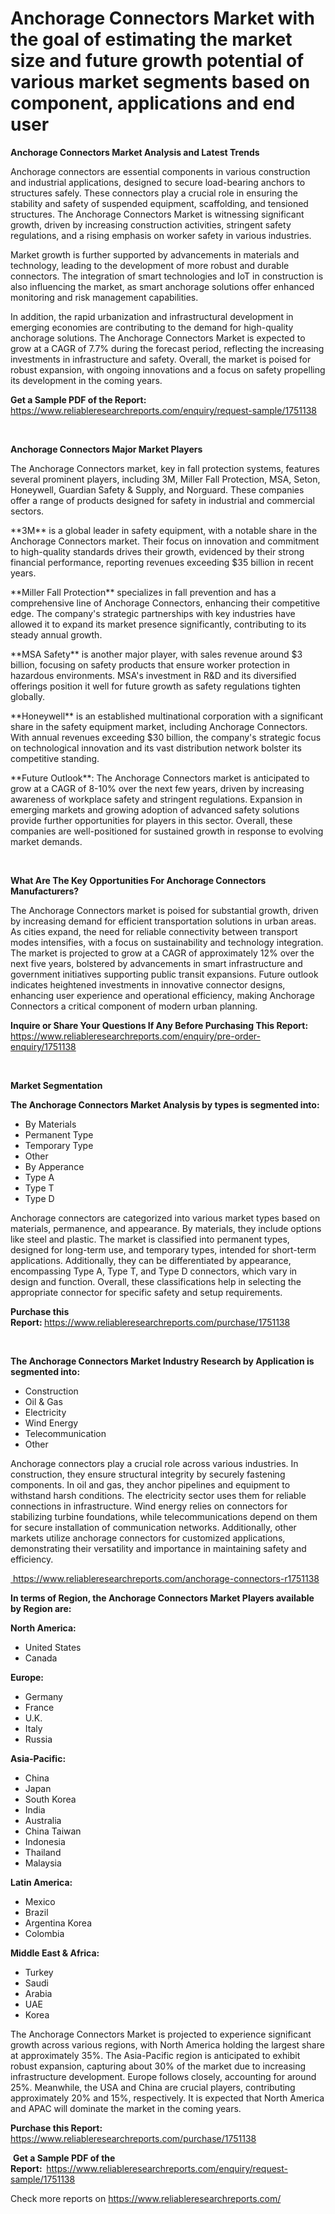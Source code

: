 <p><h1>Anchorage Connectors Market with the goal of estimating the market size and future growth potential of various market segments based on component, applications and end user</h1></p><p><strong>Anchorage Connectors Market Analysis and Latest Trends</strong></p>
<p><p>Anchorage connectors are essential components in various construction and industrial applications, designed to secure load-bearing anchors to structures safely. These connectors play a crucial role in ensuring the stability and safety of suspended equipment, scaffolding, and tensioned structures. The Anchorage Connectors Market is witnessing significant growth, driven by increasing construction activities, stringent safety regulations, and a rising emphasis on worker safety in various industries.</p><p>Market growth is further supported by advancements in materials and technology, leading to the development of more robust and durable connectors. The integration of smart technologies and IoT in construction is also influencing the market, as smart anchorage solutions offer enhanced monitoring and risk management capabilities.</p><p>In addition, the rapid urbanization and infrastructural development in emerging economies are contributing to the demand for high-quality anchorage solutions. The Anchorage Connectors Market is expected to grow at a CAGR of 7.7% during the forecast period, reflecting the increasing investments in infrastructure and safety. Overall, the market is poised for robust expansion, with ongoing innovations and a focus on safety propelling its development in the coming years.</p></p>
<p><strong>Get a Sample PDF of the Report:&nbsp;</strong> <a href="https://www.reliableresearchreports.com/enquiry/request-sample/1751138?utm_campaign=2738&utm_medium=2&utm_source=Github&utm_content=ia&utm_term=01042025&utm_id=anchorage-connectors">https://www.reliableresearchreports.com/enquiry/request-sample/1751138</a></p>
<p>&nbsp;</p>
<p><strong>Anchorage Connectors Major Market Players</strong></p>
<p><p>The Anchorage Connectors market, key in fall protection systems, features several prominent players, including 3M, Miller Fall Protection, MSA, Seton, Honeywell, Guardian Safety & Supply, and Norguard. These companies offer a range of products designed for safety in industrial and commercial sectors.</p><p>**3M** is a global leader in safety equipment, with a notable share in the Anchorage Connectors market. Their focus on innovation and commitment to high-quality standards drives their growth, evidenced by their strong financial performance, reporting revenues exceeding $35 billion in recent years.</p><p>**Miller Fall Protection** specializes in fall prevention and has a comprehensive line of Anchorage Connectors, enhancing their competitive edge. The company's strategic partnerships with key industries have allowed it to expand its market presence significantly, contributing to its steady annual growth.</p><p>**MSA Safety** is another major player, with sales revenue around $3 billion, focusing on safety products that ensure worker protection in hazardous environments. MSA's investment in R&D and its diversified offerings position it well for future growth as safety regulations tighten globally.</p><p>**Honeywell** is an established multinational corporation with a significant share in the safety equipment market, including Anchorage Connectors. With annual revenues exceeding $30 billion, the company's strategic focus on technological innovation and its vast distribution network bolster its competitive standing.</p><p>**Future Outlook**: The Anchorage Connectors market is anticipated to grow at a CAGR of 8-10% over the next few years, driven by increasing awareness of workplace safety and stringent regulations. Expansion in emerging markets and growing adoption of advanced safety solutions provide further opportunities for players in this sector. Overall, these companies are well-positioned for sustained growth in response to evolving market demands.</p></p>
<p>&nbsp;</p>
<p><strong>What Are The Key Opportunities For Anchorage Connectors Manufacturers?</strong></p>
<p><p>The Anchorage Connectors market is poised for substantial growth, driven by increasing demand for efficient transportation solutions in urban areas. As cities expand, the need for reliable connectivity between transport modes intensifies, with a focus on sustainability and technology integration. The market is projected to grow at a CAGR of approximately 12% over the next five years, bolstered by advancements in smart infrastructure and government initiatives supporting public transit expansions. Future outlook indicates heightened investments in innovative connector designs, enhancing user experience and operational efficiency, making Anchorage Connectors a critical component of modern urban planning.</p></p>
<p><strong>Inquire or Share Your Questions If Any Before Purchasing This Report:</strong> <a href="https://www.reliableresearchreports.com/enquiry/pre-order-enquiry/1751138?utm_campaign=2738&utm_medium=2&utm_source=Github&utm_content=ia&utm_term=01042025&utm_id=anchorage-connectors">https://www.reliableresearchreports.com/enquiry/pre-order-enquiry/1751138</a></p>
<p>&nbsp;</p>
<p><strong>Market Segmentation</strong></p>
<p><strong>The Anchorage Connectors Market Analysis by types is segmented into:</strong></p>
<p><ul><li>By Materials</li><li>Permanent Type</li><li>Temporary Type</li><li>Other</li><li>By Apperance</li><li>Type A</li><li>Type T</li><li>Type D</li></ul></p>
<p><p>Anchorage connectors are categorized into various market types based on materials, permanence, and appearance. By materials, they include options like steel and plastic. The market is classified into permanent types, designed for long-term use, and temporary types, intended for short-term applications. Additionally, they can be differentiated by appearance, encompassing Type A, Type T, and Type D connectors, which vary in design and function. Overall, these classifications help in selecting the appropriate connector for specific safety and setup requirements.</p></p>
<p><strong>Purchase this Report:&nbsp;</strong><a href="https://www.reliableresearchreports.com/purchase/1751138?utm_campaign=2738&utm_medium=2&utm_source=Github&utm_content=ia&utm_term=01042025&utm_id=anchorage-connectors">https://www.reliableresearchreports.com/purchase/1751138</a></p>
<p>&nbsp;</p>
<p><strong>The Anchorage Connectors Market Industry Research by Application is segmented into:</strong></p>
<p><ul><li>Construction</li><li>Oil & Gas</li><li>Electricity</li><li>Wind Energy</li><li>Telecommunication</li><li>Other</li></ul></p>
<p><p>Anchorage connectors play a crucial role across various industries. In construction, they ensure structural integrity by securely fastening components. In oil and gas, they anchor pipelines and equipment to withstand harsh conditions. The electricity sector uses them for reliable connections in infrastructure. Wind energy relies on connectors for stabilizing turbine foundations, while telecommunications depend on them for secure installation of communication networks. Additionally, other markets utilize anchorage connectors for customized applications, demonstrating their versatility and importance in maintaining safety and efficiency.</p></p>
<p><a href="https://www.reliableresearchreports.com/anchorage-connectors-r1751138?utm_campaign=2738&utm_medium=2&utm_source=Github&utm_content=ia&utm_term=01042025&utm_id=anchorage-connectors">&nbsp;https://www.reliableresearchreports.com/anchorage-connectors-r1751138</a></p>
<p><strong>In terms of Region, the Anchorage Connectors Market Players available by Region are:</strong></p>
<p>
    <p> <strong> North America: </strong>
        <ul>
            <li>United States</li>
            <li>Canada</li>
        </ul>
        </p> 
    <p> <strong> Europe: </strong>
        <ul>
            <li>Germany</li>
            <li>France</li>
            <li>U.K.</li>
            <li>Italy</li>
            <li>Russia</li>
        </ul>
        </p> 
    <p> <strong> Asia-Pacific: </strong>
        <ul>
            <li>China</li>
            <li>Japan</li>
            <li>South Korea</li>
            <li>India</li>
            <li>Australia</li>
            <li>China Taiwan</li>
            <li>Indonesia</li>
            <li>Thailand</li>
            <li>Malaysia</li>
        </ul>
        </p> 
    <p> <strong> Latin America: </strong>
        <ul>
            <li>Mexico</li>
            <li>Brazil</li>
            <li>Argentina Korea</li>
            <li>Colombia</li>
        </ul>
        </p> 
    <p> <strong> Middle East & Africa: </strong>
        <ul>
            <li>Turkey</li>
            <li>Saudi</li>
            <li>Arabia</li>
            <li>UAE</li>
            <li>Korea</li>
        </ul>
    </p>
    </p>
<p><p>The Anchorage Connectors Market is projected to experience significant growth across various regions, with North America holding the largest share at approximately 35%. The Asia-Pacific region is anticipated to exhibit robust expansion, capturing about 30% of the market due to increasing infrastructure development. Europe follows closely, accounting for around 25%. Meanwhile, the USA and China are crucial players, contributing approximately 20% and 15%, respectively. It is expected that North America and APAC will dominate the market in the coming years.</p></p>
<p><strong>Purchase this Report: </strong><a href="https://www.reliableresearchreports.com/purchase/1751138?utm_campaign=2738&utm_medium=2&utm_source=Github&utm_content=ia&utm_term=01042025&utm_id=anchorage-connectors">https://www.reliableresearchreports.com/purchase/1751138</a></p>
<p>&nbsp;<strong>Get a Sample PDF of the Report:&nbsp;&nbsp;</strong><a href="https://www.reliableresearchreports.com/enquiry/request-sample/1751138?utm_campaign=2738&utm_medium=2&utm_source=Github&utm_content=ia&utm_term=01042025&utm_id=anchorage-connectors">https://www.reliableresearchreports.com/enquiry/request-sample/1751138</a></p>
<p><strong></strong></p>
<p>Check more reports on <a href="https://www.reliableresearchreports.com/?utm_campaign=2738&utm_medium=2&utm_source=Github&utm_content=ia&utm_term=01042025&utm_id=anchorage-connectors">https://www.reliableresearchreports.com/</a></p>